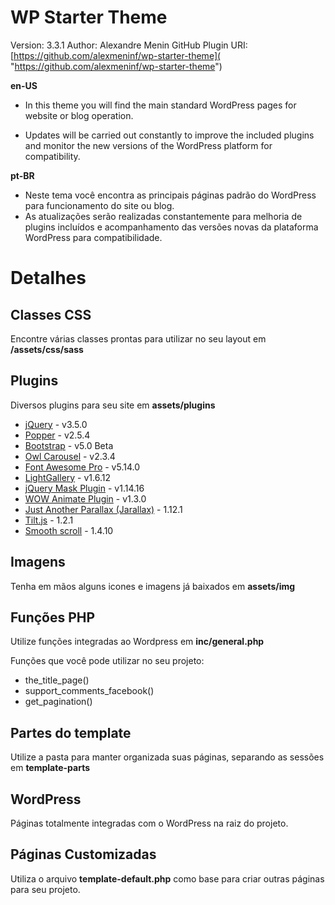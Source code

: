# WP Starter Theme

Version: 3.3.1
Author: Alexandre Menin
GitHub Plugin URI: [https://github.com/alexmeninf/wp-starter-theme]( "https://github.com/alexmeninf/wp-starter-theme")

**en-US**

- In this theme you will find the main standard WordPress pages for
  website or blog operation.

- Updates will be carried out constantly to improve the included plugins and monitor the new versions of the WordPress platform for compatibility.

**pt-BR**

- Neste tema você encontra as principais páginas padrão do WordPress
  para funcionamento do site ou blog.
- As atualizações serão realizadas constantemente para melhoria de plugins incluídos e acompanhamento das versões novas da plataforma WordPress para compatibilidade.

# Detalhes

## Classes CSS
Encontre várias classes prontas para utilizar no seu layout em **/assets/css/sass**

## Plugins
Diversos plugins para seu site em **assets/plugins**

- [jQuery](https://jquery.com/) - v3.5.0
- [Popper](https://popper.js.org/) - v2.5.4
- [Bootstrap](https://getbootstrap.com/) - v5.0 Beta
- [Owl Carousel](https://owlcarousel2.github.io/OwlCarousel2/) - v2.3.4
- [Font Awesome Pro](https://fontawesome.com) - v5.14.0
- [LightGallery](http://sachinchoolur.github.io/lightGallery/) - v1.6.12
- [jQuery Mask Plugin](https://igorescobar.github.io/jQuery-Mask-Plugin/) - v1.14.16
- [WOW Animate Plugin](https://wowjs.uk/) - v1.3.0
- [Just Another Parallax (Jarallax)](https://github.com/nk-o/jarallax) - 1.12.1
- [Tilt.js](http://gijsroge.github.io/tilt.js/) - 1.2.1
- [Smooth scroll](https://github.com/gblazex/smoothscroll-for-websites) - 1.4.10



## Imagens
Tenha em mãos alguns icones e imagens já baixados em **assets/img**

## Funções PHP
Utilize funções integradas ao Wordpress em **inc/general.php**

Funções que você pode utilizar no seu projeto:
- the_title_page()
- support_comments_facebook()
- get_pagination()

## Partes do template
Utilize a pasta para manter organizada suas páginas, separando as sessões em **template-parts**

## WordPress
Páginas totalmente integradas com o WordPress na raiz do projeto.

## Páginas Customizadas
Utiliza o arquivo **template-default.php** como base para criar outras páginas para seu projeto.
